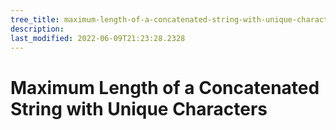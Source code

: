 ```yaml
---
tree_title: maximum-length-of-a-concatenated-string-with-unique-characters
description: 
last_modified: 2022-06-09T21:23:28.2328
---
```


# Maximum Length of a Concatenated String with Unique Characters
